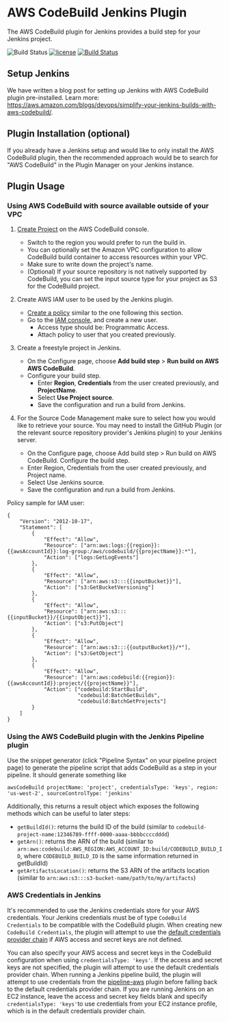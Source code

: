 # AWS CodeBuild Jenkins Plugin
The AWS CodeBuild plugin for Jenkins provides a build step for your Jenkins project.

![Build Status](https://codebuild.us-west-2.amazonaws.com/badges?uuid=eyJlbmNyeXB0ZWREYXRhIjoiK0hKUGVGdFlLS0ZmWTY3TnpIaitFcHZydlg1THlsK1dYNGN4dEtxSHZPQzBna0EwWkwzY3JQMUdGaGF3THVkd3NSYmFKT2NmOFRaNmFTak9Ma1VZd0xzPSIsIml2UGFyYW1ldGVyU3BlYyI6IlVvZ0Fpc3NvdGxLY002UjIiLCJtYXRlcmlhbFNldFNlcmlhbCI6MX0%3D&branch=master) [![license](http://img.shields.io/badge/license-Apache2.0-brightgreen.svg?style=flat)](https://github.com/jenkinsci/aws-codebuild-plugin/blob/master/LICENSE)
[![Build Status](https://ci.jenkins.io/buildStatus/icon?job=Plugins/aws-codebuild-plugin/master)](https://ci.jenkins.io/job/Plugins/job/aws-codebuild-plugin/job/master/)

## Setup Jenkins
We have written a blog post for setting up Jenkins with AWS CodeBuild plugin pre-installed. Learn more: https://aws.amazon.com/blogs/devops/simplify-your-jenkins-builds-with-aws-codebuild/.

## Plugin Installation (optional)
If you already have a Jenkins setup and would like to only install the AWS CodeBuild plugin, then the recommended approach would be to search for "AWS CodeBuild" in the Plugin Manager on your Jenkins instance.

## Plugin Usage

### Using AWS CodeBuild with source available outside of your VPC

1. [Create Project](http://docs.aws.amazon.com/console/codebuild/create-project) on the AWS CodeBuild console.
	* Switch to the region you would prefer to run the build in.
	* You can optionally set the Amazon VPC configuration to allow CodeBuild build container to access resources within your VPC.
	* Make sure to write down the project's name.
	* (Optional) If your source repository is not natively supported by CodeBuild, you can set the input source type for your project as S3 for the CodeBuild project.
2. Create AWS IAM user to be used by the Jenkins plugin.
	* [Create a policy](https://console.aws.amazon.com/iam/home?region=us-east-1#/policies$new) similar to the one following this section.
	* Go to the [IAM console](https://console.aws.amazon.com/iam/home?region=us-east-1#/users$new?step=details), and create a new user.
		* Access type should be: Programmatic Access.
		* Attach policy to user that you created previously.
3. Create a freestyle project in Jenkins.
	* On the Configure page, choose **Add build step** > **Run build on AWS AWS CodeBuild**.
	* Configure your build step.
		* Enter **Region**, **Credentials** from the user created previously, and **ProjectName**.
		* Select **Use Project source**.
		* Save the configuration and run a build from Jenkins.

4. For the Source Code Management make sure to select how you would like to retrieve your source. You may need to install the GitHub Plugin (or the relevant source repository provider's Jenkins plugin) to your Jenkins server.
	* On the Configure page, choose Add build step > Run build on AWS CodeBuild.
Configure the build step.
	* Enter Region, Credentials from the user created previously, and Project name.
	* Select Use Jenkins source.
	* Save the configuration and run a build from Jenkins.

Policy sample for IAM user:
```
{
    "Version": "2012-10-17",
    "Statement": [
        {
            "Effect": "Allow",
            "Resource": ["arn:aws:logs:{{region}}:{{awsAccountId}}:log-group:/aws/codebuild/{{projectName}}:*"],
            "Action": ["logs:GetLogEvents"]
        },
        {
            "Effect": "Allow",
            "Resource": ["arn:aws:s3:::{{inputBucket}}"],
            "Action": ["s3:GetBucketVersioning"]
        },
        {
            "Effect": "Allow",
            "Resource": ["arn:aws:s3:::{{inputBucket}}/{{inputObject}}"],
            "Action": ["s3:PutObject"]
        },
        {
            "Effect": "Allow",
            "Resource": ["arn:aws:s3:::{{outputBucket}}/*"],
            "Action": ["s3:GetObject"]
        },
        {
            "Effect": "Allow",
            "Resource": ["arn:aws:codebuild:{{region}}:{{awsAccountId}}:project/{{projectName}}"],
            "Action": ["codebuild:StartBuild",
                       "codebuild:BatchGetBuilds",
                       "codebuild:BatchGetProjects"]
        }
	]
}
```
### Using the AWS CodeBuild plugin with the Jenkins Pipeline plugin

Use the snippet generator (click "Pipeline Syntax" on your pipeline project page) to generate the pipeline script that adds CodeBuild as a step in your pipeline. It should generate something like

```
awsCodeBuild projectName: 'project', credentialsType: 'keys', region: 'us-west-2', sourceControlType: 'jenkins'
```

Additionally, this returns a result object which exposes the following methods which can be useful to later steps:

* `getBuildId()`: returns the build ID of the build (similar to `codebuild-project-name:12346789-ffff-0000-aaaa-bbbbccccdddd`)
* `getArn()`: returns the ARN of the build (similar to `arn:aws:codebuild:AWS_REGION:AWS_ACCOUNT_ID:build/CODEBUILD_BUILD_ID`, where `CODEBUILD_BUILD_ID` is the same information returned in getBuildId)
* `getArtifactsLocation()`: returns the S3 ARN of the artifacts location (similar to `arn:aws:s3:::s3-bucket-name/path/to/my/artifacts`)

### AWS Credentials in Jenkins

It's recommended to use the Jenkins credentials store for your AWS credentials. Your Jenkins credentials must be of type `CodeBuild Credentials` to be compatible with the CodeBuild plugin. When creating new `CodeBuild Credentials`, the plugin will attempt to use the [default credentials provider chain](https://docs.aws.amazon.com/AWSJavaSDK/latest/javadoc/com/amazonaws/auth/DefaultAWSCredentialsProviderChain.html) if AWS access and secret keys are not defined.

You can also specify your AWS access and secret keys in the CodeBuild configuration when using `credentialsType: 'keys'`. If the access and secret keys are not specified, the plugin will attempt to use the default credentials provider chain. When running a Jenkins pipeline build, the plugin will attempt to use credentials from the [pipeline-aws](https://plugins.jenkins.io/pipeline-aws) plugin before falling back to the default credentials provider chain. If you are running Jenkins on an EC2 instance, leave the access and secret key fields blank and specify `credentialsType: 'keys'`to use credentials from your EC2 instance profile, which is in the default credentials provider chain. 

